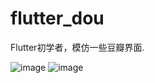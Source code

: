 # flutter_dou

Flutter初学者，模仿一些豆瓣界面.

![image](https://github.com/shadow12138/FlutterDou/result/r1.jpeg) ![image](https://github.com/shadow12138/FlutterDou/result/r2.jpeg)
